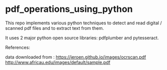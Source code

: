 # pdf_operations_using_python
This repo implements various python techniques to detect and read digital / scanned pdf files and to extract text from them.

It uses 2 major python open source libraries: pdfplumber and pytesseract.

References:

data downloaded from : 
https://jeroen.github.io/images/ocrscan.pdf 
http://www.africau.edu/images/default/sample.pdf